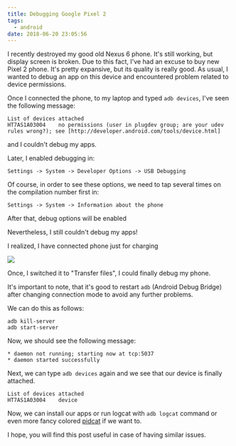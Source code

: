 ```yaml
---
title: Debugging Google Pixel 2
tags:
  - android
date: 2018-06-20 23:05:56
---
```



I recently destroyed my good old Nexus 6 phone. It's still working, but display screen is broken. Due to this fact, I've had an excuse to buy new Pixel 2 phone. It's pretty expansive, but its quality is really good. As usual, I wanted to debug an app on this device and encountered problem related to device permissions. 

Once I connected the phone, to my laptop and typed `adb devices`, I've seen the following message:

```
List of devices attached
HT7AS1A03004    no permissions (user in plugdev group; are your udev rules wrong?); see [http://developer.android.com/tools/device.html]
```

and I couldn't debug my apps.

Later, I enabled debugging in:

```
Settings -> System -> Developer Options -> USB Debugging
```

Of course, in order to see these options, we need to tap several times on the compilation number first in:

```
Settings -> System -> Information about the phone
```

After that, debug options will be enabled

Nevertheless, I still couldn't debug my apps!

I realized, I have connected phone just for charging

![](/posts/2018/debugging-pixel2/pixel2_usb_screenshot.png)

Once, I switched it to "Transfer files", I could finally debug my phone.

It's important to note, that it's good to restart `adb` (Android Debug Bridge) after changing connection mode to avoid any further problems.

We can do this as follows:

```
adb kill-server
adb start-server
```

Now, we should see the following message:

```
* daemon not running; starting now at tcp:5037
* daemon started successfully
```

Next, we can type `adb devices` again and we see that our device is finally attached.

```
List of devices attached
HT7AS1A03004    device
```

Now, we can install our apps or run logcat with `adb logcat` command or even more fancy colored [pidcat](https://github.com/JakeWharton/pidcat) if we want to.

I hope, you will find this post useful in case of having similar issues.
